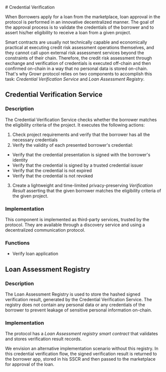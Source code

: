 <a name="ref-c5"></a># Credential Verification

When Borrowers apply for a loan from the marketplace, loan approval in the protocol is performed in an innovative decentralized manner. The goal of the approval process is to validate the credentials of the borrower and to assert his/her eligibility to receive a loan from a given project.

Smart contracts are usually not technically capable and economically practical at executing credit risk assessment operations themselves, and they cannot call upon external risk assessment services beyond the constraints of their chain. Therefore, the credit risk assessment through exchange and verification of credentials is executed off-chain and then confirmed on-chain in a way that no personal data is stored on-chain. That's why Growr protocol relies on two components to accomplish this task: *Credential Verification Service* and *Loan Assessment Registry*.

## Credential Verification Service

### Description
The Credential Verification Service checks whether the borrower matches the eligibility criteria of the project. It executes the following actions:
1. Check project requirements and verify that the borrower has all the necessary credentials
2. Verify the validity of each presented borrower's credential:
- Verify that the credential presentation is signed with the borrower's identity
- Verify that the credential is signed by a trusted credential issuer
- Verify that the credential is not expired
- Verify that the credential is not revoked
3. Create a lightweight and time-limited privacy-preserving *Verification Result* asserting that the given borrower matches the eligibility criteria of the given project. 

### Implementation
This component is implemented as third-party services, trusted by the protocol. They are available through a discovery service and using a decentralized communication protocol.

### Functions
- Verify loan application

## Loan Assessment Registry

### Description

The Loan Assessment Registry is used to store the hashed signed verification result, generated by the Credential Verification Service. The registry does not contain any personal data or any credentials of the borrower to prevent leakage of sensitive personal information on-chain.

### Implementation

The protocol has a *Loan Assessment registry smart contract* that validates and stores verification result records.

We envision an alternative implementation scenario without this registry. In this credential verification flow, the signed verification result is returned to the borrower app, stored in his SSCR and then passed to the marketplace for approval of the loan.

<div style="page-break-after: always;"></div>
